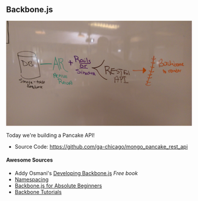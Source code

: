 ## Backbone.js

![overview.jpg](overview.jpg)

Today we're building a Pancake API!

* Source Code: https://github.com/ga-chicago/mongo_pancake_rest_api

#### Awesome Sources

* Addy Osmani's [Developing Backbone.js](http://addyosmani.com/backbone-fundamentals/) *Free book*
* [Namespacing](http://addyosmani.com/blog/essential-js-namespacing/)
* [Backbone.js for Absolute Beginners](http://adrianmejia.com/blog/2012/09/11/backbone-dot-js-for-absolute-beginners-getting-started/)
* [Backbone Tutorials](https://cdnjs.com/libraries/backbone.js/tutorials/)
